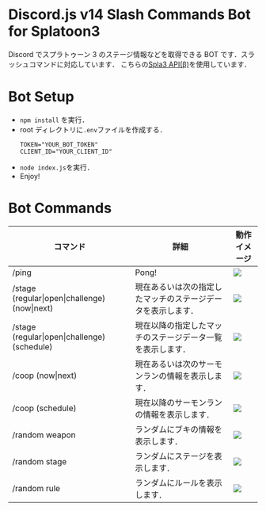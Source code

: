 # Discord.js v14 Slash Commands Bot for Splatoon3

Discord でスプラトゥーン 3 のステージ情報などを取得できる BOT です．スラッシュコマンドに対応しています．
こちらの[Spla3 API(β)](https://spla3.yuu26.com)を使用しています．

# Bot Setup

-   `npm install` を実行．
-   root ディレクトリに`.env`ファイルを作成する．
    ```
    TOKEN="YOUR_BOT_TOKEN"
    CLIENT_ID="YOUR_CLIENT_ID"
    ```
-   `node index.js`を実行．
-   Enjoy!

# Bot Commands

| コマンド                                          | 詳細                                                         | 動作イメージ                                                                                               |
| ------------------------------------------------- | ------------------------------------------------------------ | ---------------------------------------------------------------------------------------------------------- |
| /ping                                             | Pong\!                                                       | ![](https://i.imgur.com/yj18wpx.png)                                                                       |
| /stage \(regular\|open\|challenge\) \(now\|next\) | 現在あるいは次の指定したマッチのステージデータを表示します． | ![](https://i.imgur.com/49km5DP.png)                                                                       |
| /stage \(regular\|open\|challenge\) \(schedule\)  | 現在以降の指定したマッチのステージデータ一覧を表示します．   | ![](https://user-images.githubusercontent.com/61001713/200783176-5edd0584-cc0c-4a0a-96bd-5e7fe8d85c73.gif) |
| /coop \(now\|next\)                               | 現在あるいは次のサーモンランの情報を表示します．             | ![](https://i.imgur.com/EGP2v3i.png)                                                                       |
| /coop \(schedule\)                                | 現在以降のサーモンランの情報を表示します．                   | ![](https://user-images.githubusercontent.com/61001713/200782942-d5d252fe-63e7-478e-a8d1-6977aef73630.gif) |
| /random weapon                                    | ランダムにブキの情報を表示します．                           | ![](https://i.imgur.com/YVTJR6A.png/ra/)                                                                   |
| /random stage                                     | ランダムにステージを表示します．                             | ![](https://i.imgur.com/QcHqI37.png)                                                                       |
| /random rule                                      | ランダムにルールを表示します．                               | ![](https://i.imgur.com/vuEicsd.png)                                                                       |
